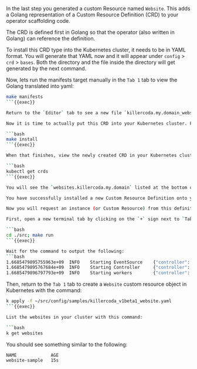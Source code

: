 
In the last step you generated a custom Resource named `Website`. This adds a Golang representation of a Custom Resource Definition (CRD) to your operator scaffolding code.

The CRD is defined first in Golang so that the operator (also written in Golang) can reference the definition.

To install this CRD type into the Kubernetes cluster, it needs to be in YAML format. You will generate that YAML now and it will appear under `config` > `crd` > `bases`. Both the directory and the file inside the directory will get generated by the next command.

Now, lets run the manifests target manually in the `Tab 1` tab to view the Golang translated into yaml:

```bash
make manifests
```{{exec}}

Return to the `Editor` tab to see a new file `killercoda.my.domain_websites` populated in the `config/crd/bases` directory. On line `37`, you will see the website properties found in the `WebsiteSpec` schema. The only property is `foo` and it has used the helpful comment as a property description.

Now it is time to actually put this CRD into your Kubernetes cluster. From the `Tab 1` tab, run the `make install` command to install your new `Website` CRD:

```bash
make install
```{{exec}}

When that finishes, view the newly created CRD in your Kubernetes cluster with the following command:

```bash
kubectl get crds
```{{exec}}

You will see the `websites.killercoda.my.domain` listed at the bottom of the list of CRDs.

You have successfully installed a new Custom Resource Definition onto your Kubernetes cluster! 

Now you will request an instance (or Custom Resource) from this definition. 

First, open a new terminal tab by clicking on the `+` sign next to `Tab 1`, Click on `Tab 2`, and run the command:

```bash
cd ./src; make run
```{{exec}}

Wait for the command to output the following:
```bash
1.6685479895755963e+09  INFO    Starting EventSource    {"controller": "website", "controllerGroup": "killercoda.my.domain", "controllerKind": "Website", "source": "kind source: *v1beta1.Website"}
1.6685479895767684e+09  INFO    Starting Controller     {"controller": "website", "controllerGroup": "killercoda.my.domain", "controllerKind": "Website"}
1.6685479896797793e+09  INFO    Starting workers        {"controller": "website", "controllerGroup": "killercoda.my.domain", "controllerKind": "Website", "worker count": 1}
```

Then, return to the `Tab 1` tab to create a `Website` custom resource object in Kubernetes with the command:

```bash
k apply -f ~/src/config/samples/killercoda_v1beta1_website.yaml
```{{exec}}

List the websites in your cluster with this command:

```bash
k get websites
```

You should see something similar to the following:

```bash
NAME             AGE
website-sample   15s
```